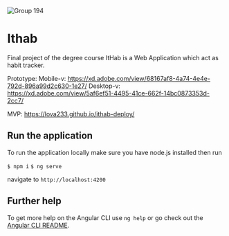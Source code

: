 ![Group 194](https://user-images.githubusercontent.com/26262177/57465332-4fadac00-7276-11e9-91f8-21b8778ec71e.png)

# Ithab
Final project of the degree course
ItHab is a Web Application which act as habit tracker.

Prototype:
Mobile-v: https://xd.adobe.com/view/68167af8-4a74-4e4e-792d-896a99d2c630-1e27/
Desktop-v: https://xd.adobe.com/view/5af6ef51-4495-41ce-662f-14bc0873353d-2cc7/

MVP: https://lova233.github.io/ithab-deploy/

## Run the application

To run the application locally make sure you have node.js installed then run 

`$ npm i`
`$ ng serve`

navigate to `http://localhost:4200`

## Further help

To get more help on the Angular CLI use `ng help` or go check out the [Angular CLI README](https://github.com/angular/angular-cli/blob/master/README.md).
